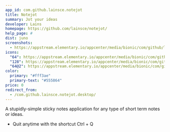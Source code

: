 ```yaml
---
app_id: com.github.lainsce.notejot
title: Notejot
summary: Jot your ideas
developer: Lains
homepage: https://github.com/lainsce/notejot/
help_page: #
dist: juno
screenshots:
  - https://appstream.elementary.io/appcenter/media/bionic/com/github/lainsce.notejot/B87BF782A8EE1248D3171859DF962127/screenshots/image-1_orig.png
icons:
  "64": https://appstream.elementary.io/appcenter/media/bionic/com/github/lainsce.notejot/B87BF782A8EE1248D3171859DF962127/icons/64x64/com.github.lainsce.notejot_com.github.lainsce.notejot.png
  "128": https://appstream.elementary.io/appcenter/media/bionic/com/github/lainsce.notejot/B87BF782A8EE1248D3171859DF962127/icons/128x128/com.github.lainsce.notejot_com.github.lainsce.notejot.png
  "64@2": https://appstream.elementary.io/appcenter/media/bionic/com/github/lainsce.notejot/B87BF782A8EE1248D3171859DF962127/icons/64x64@2/com.github.lainsce.notejot_com.github.lainsce.notejot.png
color:
  primary: "#fff3ae"
  primary-text: "#555864"
price: 0
redirect_from:
  - /com.github.lainsce.notejot.desktop/
---
```


<p>A stupidly-simple sticky notes application for any type of short term notes or ideas.</p>
<ul>
  <li>Quit anytime with the shortcut Ctrl + Q</li>
</ul>
